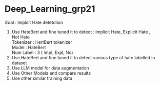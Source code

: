 # Deep_Learning_grp21



Goal : Implcit Hate detetction 

  1. Use HateBert and fine tuned it to detect : Implicit Hate, Explicit Hate , Not Hate <br>
    Tokenizer : HertBert tokenizer <br>
    Model : HateBert <br>
    Num Label : 3 ( Impl, Expl, No)
  3. Use HateBert and fine tuned it to detect various type of hate labelled in dataset
  4. Use LLM model for data augmentation
  5. Use Other Models and compare results
  6. Use other similar training data


